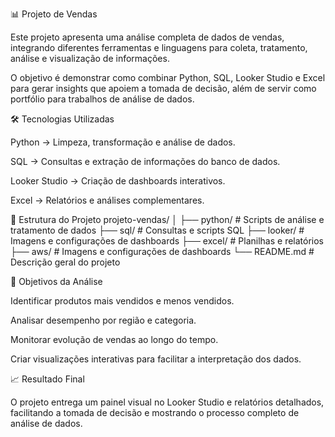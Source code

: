 📊 Projeto de Vendas

Este projeto apresenta uma análise completa de dados de vendas, integrando diferentes ferramentas e linguagens para coleta, tratamento, análise e visualização de informações.

O objetivo é demonstrar como combinar Python, SQL, Looker Studio e Excel para gerar insights que apoiem a tomada de decisão, além de servir como portfólio para trabalhos de análise de dados.

🛠 Tecnologias Utilizadas

Python → Limpeza, transformação e análise de dados.

SQL → Consultas e extração de informações do banco de dados.

Looker Studio → Criação de dashboards interativos.

Excel → Relatórios e análises complementares.

📂 Estrutura do Projeto
projeto-vendas/
│
├── python/      # Scripts de análise e tratamento de dados
├── sql/         # Consultas e scripts SQL
├── looker/      # Imagens e configurações de dashboards
├── excel/       # Planilhas e relatórios
├── aws/         # Imagens e configurações de dashboards
└── README.md    # Descrição geral do projeto

🎯 Objetivos da Análise

Identificar produtos mais vendidos e menos vendidos.

Analisar desempenho por região e categoria.

Monitorar evolução de vendas ao longo do tempo.

Criar visualizações interativas para facilitar a interpretação dos dados.

📈 Resultado Final

O projeto entrega um painel visual no Looker Studio e relatórios detalhados, facilitando a tomada de decisão e mostrando o processo completo de análise de dados.
